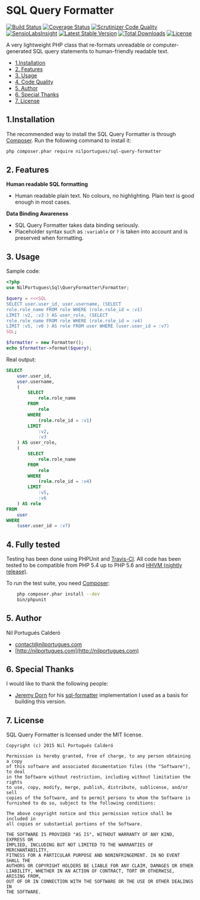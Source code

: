 SQL Query Formatter
=================

[![Build Status](https://travis-ci.org/nilportugues/sql-query-formatter.svg)](https://travis-ci.org/nilportugues/sql-query-formatter) [![Coverage Status](https://img.shields.io/coveralls/nilportugues/sql-query-formatter.svg)](https://coveralls.io/r/nilportugues/sql-query-formatter?branch=master) [![Scrutinizer Code Quality](https://scrutinizer-ci.com/g/nilportugues/sql-query-formatter/badges/quality-score.png?b=master)](https://scrutinizer-ci.com/g/nilportugues/sql-query-formatter/?branch=master) [![SensioLabsInsight](https://insight.sensiolabs.com/projects/a57aa8f3-bbe1-43a5-941e-689d8435ab20/mini.png)](https://insight.sensiolabs.com/projects/a57aa8f3-bbe1-43a5-941e-689d8435ab20) [![Latest Stable Version](https://poser.pugx.org/nilportugues/sql-query-formatter/v/stable)](https://packagist.org/packages/nilportugues/sql-query-formatter) [![Total Downloads](https://poser.pugx.org/nilportugues/sql-query-formatter/downloads)](https://packagist.org/packages/nilportugues/sql-query-formatter) [![License](https://poser.pugx.org/nilportugues/sql-query-formatter/license)](https://packagist.org/packages/nilportugues/sql-query-formatter) 


A very lightweight PHP class that re-formats unreadable or computer-generated SQL query statements to human-friendly readable text.

* [1.Installation](#block1)
* [2. Features](#block2)
* [3. Usage](#block3)
* [4. Code Quality](#block5)
* [5. Author](#block6)
* [6. Special Thanks](#block6)
* [7. License](#block7)

<a name="block1"></a>
## 1.Installation
The recommended way to install the SQL Query Formatter is through [Composer](http://getcomposer.org). Run the following command to install it:

```sh
php composer.phar require nilportugues/sql-query-formatter
```

<a name="block2"></a>
## 2. Features

**Human readable SQL formatting**

- Human readable plain text. No colours, no highlighting. Plain text is good enough in most cases.

**Data Binding Awareness**

- SQL Query Formatter takes data binding seriously.
- Placeholder syntax such as `:variable` or `?` is taken into account and is preserved when formatting.


<a name="block3"></a>
## 3. Usage

Sample code:
```php
<?php
use NilPortugues\Sql\QueryFormatter\Formatter;

$query = <<<SQL
SELECT user.user_id, user.username, (SELECT 
role.role_name FROM role WHERE (role.role_id = :v1) 
LIMIT :v2, :v3 ) AS user_role, (SELECT 
role.role_name FROM role WHERE (role.role_id = :v4)
LIMIT :v5, :v6 ) AS role FROM user WHERE (user.user_id = :v7)
SQL;

$formatter = new Formatter();
echo $formatter->format($query);
```

Real output:
```sql
SELECT
    user.user_id,
    user.username,
    (
        SELECT
            role.role_name
        FROM
            role
        WHERE
            (role.role_id = :v1)
        LIMIT
            :v2,
            :v3
    ) AS user_role,
    (
        SELECT
            role.role_name
        FROM
            role
        WHERE
            (role.role_id = :v4)
        LIMIT
            :v5,
            :v6
    ) AS role
FROM
    user
WHERE
    (user.user_id = :v7)

```

<a name="block4"></a>
## 4. Fully tested
Testing has been done using PHPUnit and [Travis-CI](https://travis-ci.org). All code has been tested to be compatible from PHP 5.4 up to PHP 5.6 and [HHVM (nightly release)](http://hhvm.com/).

To run the test suite, you need [Composer](http://getcomposer.org):

```bash
    php composer.phar install --dev
    bin/phpunit
```


<a name="block5"></a>
## 5. Author
Nil Portugués Calderó

 - <contact@nilportugues.com>
 - [http://nilportugues.com](http://nilportugues.com)


<a name="block6"></a>
## 6. Special Thanks
I would like to thank the following people:

- [Jeremy Dorn](mailto:jeremy@jeremydorn.com) for his [sql-formatter](https://github.com/jdorn/sql-formatter) implementation I used as a basis for building this version.


<a name="block7"></a>
## 7. License
SQL Query Formatter is licensed under the MIT license.

```
Copyright (c) 2015 Nil Portugués Calderó

Permission is hereby granted, free of charge, to any person obtaining a copy
of this software and associated documentation files (the "Software"), to deal
in the Software without restriction, including without limitation the rights
to use, copy, modify, merge, publish, distribute, sublicense, and/or sell
copies of the Software, and to permit persons to whom the Software is
furnished to do so, subject to the following conditions:

The above copyright notice and this permission notice shall be included in
all copies or substantial portions of the Software.

THE SOFTWARE IS PROVIDED "AS IS", WITHOUT WARRANTY OF ANY KIND, EXPRESS OR
IMPLIED, INCLUDING BUT NOT LIMITED TO THE WARRANTIES OF MERCHANTABILITY,
FITNESS FOR A PARTICULAR PURPOSE AND NONINFRINGEMENT. IN NO EVENT SHALL THE
AUTHORS OR COPYRIGHT HOLDERS BE LIABLE FOR ANY CLAIM, DAMAGES OR OTHER
LIABILITY, WHETHER IN AN ACTION OF CONTRACT, TORT OR OTHERWISE, ARISING FROM,
OUT OF OR IN CONNECTION WITH THE SOFTWARE OR THE USE OR OTHER DEALINGS IN
THE SOFTWARE.
```
